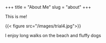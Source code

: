 +++
title = "About Me"
slug = "about"
+++

This is me!

{{< figure src="/images/trial4.jpg">}}

I enjoy long walks on the beach and fluffy dogs
